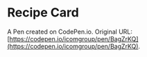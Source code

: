 # Recipe Card

A Pen created on CodePen.io. Original URL: [https://codepen.io/icomgroup/pen/BagZrKQ](https://codepen.io/icomgroup/pen/BagZrKQ).

